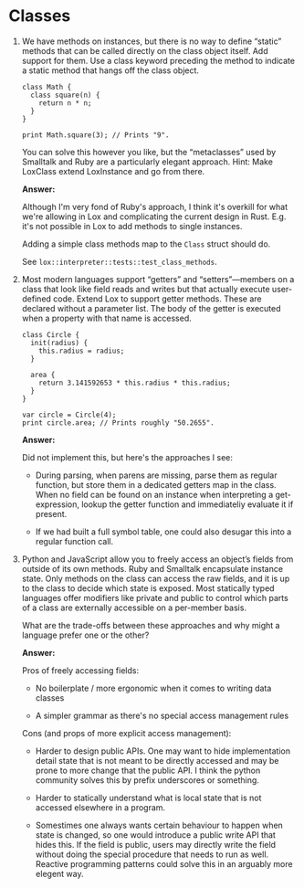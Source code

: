 # Classes

1. We have methods on instances, but there is no way to define “static” methods
   that can be called directly on the class object itself. Add support for them.
   Use a class keyword preceding the method to indicate a static method that hangs
   off the class object.

   ```
   class Math {
     class square(n) {
       return n * n;
     }
   }

   print Math.square(3); // Prints "9".
   ```

   You can solve this however you like, but the “metaclasses” used by Smalltalk and
   Ruby are a particularly elegant approach. Hint: Make LoxClass extend LoxInstance
   and go from there.

   **Answer:**

   Although I'm very fond of Ruby's approach, I think it's overkill
   for what we're allowing in Lox and complicating the current design in Rust.
   E.g. it's not possible in Lox to add methods to single instances.

   Adding a simple class methods map to the `Class` struct should do.

   See `lox::interpreter::tests::test_class_methods`.

2. Most modern languages support “getters” and “setters”—members on a class that
   look like field reads and writes but that actually execute user-defined code.
   Extend Lox to support getter methods. These are declared without a parameter
   list. The body of the getter is executed when a property with that name is
   accessed.

   ```
   class Circle {
     init(radius) {
       this.radius = radius;
     }

     area {
       return 3.141592653 * this.radius * this.radius;
     }
   }

   var circle = Circle(4);
   print circle.area; // Prints roughly "50.2655".
   ```

   **Answer:**

   Did not implement this, but here's the approaches I see:

   - During parsing, when parens are missing, parse them as regular function,
     but store them in a dedicated getters map in the class. When no field can be
     found on an instance when interpreting a get-expression, lookup the getter
     function and immediateliy evaluate it if present.

   - If we had built a full symbol table, one could also desugar this into a
     regular function call.

3. Python and JavaScript allow you to freely access an object’s fields from
   outside of its own methods. Ruby and Smalltalk encapsulate instance state. Only
   methods on the class can access the raw fields, and it is up to the class to
   decide which state is exposed. Most statically typed languages offer modifiers
   like private and public to control which parts of a class are externally
   accessible on a per-member basis.

   What are the trade-offs between these approaches and why might a language prefer
   one or the other?

   **Answer:**

   Pros of freely accessing fields:

   - No boilerplate / more ergonomic when it comes to writing data classes

   - A simpler grammar as there's no special access management rules

   Cons (and props of more explicit access management):

   - Harder to design public APIs. One may want to hide implementation detail
     state that is not meant to be directly accessed and may be prone to more
     change that the public API. I think the python community solves this by
     prefix underscores or something.

   - Harder to statically understand what is local state that is not accessed
     elsewhere in a program.

   - Somestimes one always wants certain behaviour to happen when state is
     changed, so one would introduce a public write API that hides this. If the
     field is public, users may directly write the field without doing the special
     procedure that needs to run as well. Reactive programming patterns could
     solve this in an arguably more elegent way.